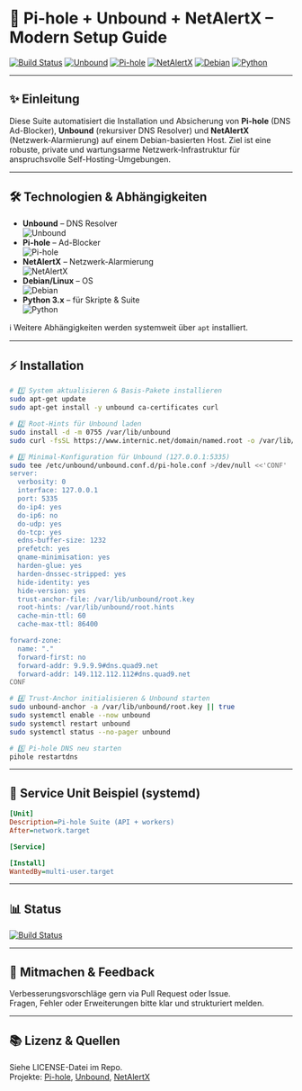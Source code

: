 # 🚀 Pi-hole + Unbound + NetAlertX – Modern Setup Guide

[![Build Status](https://img.shields.io/github/actions/workflow/status/TimInTech/Pi-hole-Unbound-PiAlert-Setup/main.yml?branch=main)](https://github.com/TimInTech/Pi-hole-Unbound-PiAlert-Setup/actions)
[![Unbound](https://img.shields.io/badge/unbound-1.17.1-blue.svg?logo=unbound&logoColor=white)](https://www.nlnetlabs.nl/projects/unbound/about/)
[![Pi-hole](https://img.shields.io/badge/Pi--hole-2023.11-red.svg?logo=pihole&logoColor=white)](https://pi-hole.net/)
[![NetAlertX](https://img.shields.io/badge/NetAlertX-latest-brightgreen.svg)](https://github.com/TechxArtisan/netalertx)
[![Debian](https://img.shields.io/badge/Debian-12.5-lightgrey?logo=debian)](https://www.debian.org/)
[![Python](https://img.shields.io/badge/Python-3.11-blue.svg?logo=python)](https://www.python.org/)

---

## ✨ Einleitung

Diese Suite automatisiert die Installation und Absicherung von **Pi-hole** (DNS Ad-Blocker), **Unbound** (rekursiver DNS Resolver) und **NetAlertX** (Netzwerk-Alarmierung) auf einem Debian-basierten Host. Ziel ist eine robuste, private und wartungsarme Netzwerk-Infrastruktur für anspruchsvolle Self-Hosting-Umgebungen.

---

## 🛠️ Technologien & Abhängigkeiten

- **Unbound** – DNS Resolver  
  ![Unbound](https://img.shields.io/badge/unbound-1.17.1-blue.svg?logo=unbound&logoColor=white)
- **Pi-hole** – Ad-Blocker  
  ![Pi-hole](https://img.shields.io/badge/Pi--hole-2023.11-red.svg?logo=pihole&logoColor=white)
- **NetAlertX** – Netzwerk-Alarmierung  
  ![NetAlertX](https://img.shields.io/badge/NetAlertX-latest-brightgreen.svg)
- **Debian/Linux** – OS  
  ![Debian](https://img.shields.io/badge/Debian-12.5-lightgrey?logo=debian)
- **Python 3.x** – für Skripte & Suite  
  ![Python](https://img.shields.io/badge/Python-3.11-blue.svg?logo=python)

ℹ️ Weitere Abhängigkeiten werden systemweit über `apt` installiert.

---

## ⚡ Installation

```bash
# 1️⃣ System aktualisieren & Basis-Pakete installieren
sudo apt-get update
sudo apt-get install -y unbound ca-certificates curl

# 2️⃣ Root-Hints für Unbound laden
sudo install -d -m 0755 /var/lib/unbound
sudo curl -fsSL https://www.internic.net/domain/named.root -o /var/lib/unbound/root.hints

# 3️⃣ Minimal-Konfiguration für Unbound (127.0.0.1:5335)
sudo tee /etc/unbound/unbound.conf.d/pi-hole.conf >/dev/null <<'CONF'
server:
  verbosity: 0
  interface: 127.0.0.1
  port: 5335
  do-ip4: yes
  do-ip6: no
  do-udp: yes
  do-tcp: yes
  edns-buffer-size: 1232
  prefetch: yes
  qname-minimisation: yes
  harden-glue: yes
  harden-dnssec-stripped: yes
  hide-identity: yes
  hide-version: yes
  trust-anchor-file: /var/lib/unbound/root.key
  root-hints: /var/lib/unbound/root.hints
  cache-min-ttl: 60
  cache-max-ttl: 86400

forward-zone:
  name: "."
  forward-first: no
  forward-addr: 9.9.9.9#dns.quad9.net
  forward-addr: 149.112.112.112#dns.quad9.net
CONF

# 4️⃣ Trust-Anchor initialisieren & Unbound starten
sudo unbound-anchor -a /var/lib/unbound/root.key || true
sudo systemctl enable --now unbound
sudo systemctl restart unbound
sudo systemctl status --no-pager unbound

# 5️⃣ Pi-hole DNS neu starten
pihole restartdns
```

---

## 📝 Service Unit Beispiel (systemd)

```ini
[Unit]
Description=Pi-hole Suite (API + workers)
After=network.target

[Service]

[Install]
WantedBy=multi-user.target
```

---

## 📊 Status

[![Build Status](https://img.shields.io/github/actions/workflow/status/TimInTech/Pi-hole-Unbound-PiAlert-Setup/main.yml?branch=main)](https://github.com/TimInTech/Pi-hole-Unbound-PiAlert-Setup/actions)

---

## 🤝 Mitmachen & Feedback

Verbesserungsvorschläge gern via Pull Request oder Issue.  
Fragen, Fehler oder Erweiterungen bitte klar und strukturiert melden.

---

## 📚 Lizenz & Quellen

Siehe LICENSE-Datei im Repo.  
Projekte: [Pi-hole](https://pi-hole.net/), [Unbound](https://www.nlnetlabs.nl/projects/unbound/about/), [NetAlertX](https://github.com/TechxArtisan/netalertx)